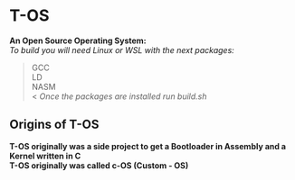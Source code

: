 # T-OS
**An Open Source Operating System:** <br />
*To build you will need Linux or WSL with the next packages:*
>GCC <br />
>LD <br />
>NASM <br /> <
*Once the packages are installed run build.sh*

## Origins of T-OS
**T-OS originally was a side project to get a Bootloader in Assembly and a Kernel written in C** <br />
**T-OS originally was called c-OS (Custom - OS)**

